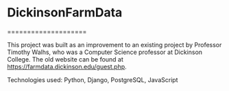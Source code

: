 # DickinsonFarmData
====================

This project was built as an improvement to an existing project by Professor Timothy Walhs, who was a Computer Science professor at Dickinson College.
The old website can be found at https://farmdata.dickinson.edu/guest.php.

Technologies used: Python, Django, PostgreSQL, JavaScript
